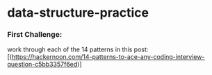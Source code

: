 # data-structure-practice
### First Challenge:
work through each of the 14 patterns in this post:[(https://hackernoon.com/14-patterns-to-ace-any-coding-interview-question-c5bb3357f6ed)]
